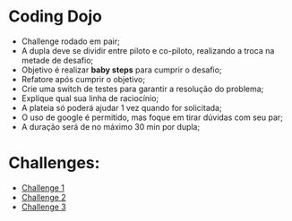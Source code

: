 # Coding Dojo
- Challenge rodado em pair;
- A dupla deve se dividir entre piloto e co-piloto, realizando a troca na metade de desafio;
- Objetivo é realizar **baby steps** para cumprir o desafio;
- Refatore após cumprir o objetivo;
- Crie uma switch de testes para garantir a resolução do problema;
- Explique qual sua linha de raciocínio;
- A plateia só poderá ajudar 1 vez quando for solicitada;
- O uso de google é permitido, mas foque em tirar dúvidas com seu par;
- A duração será de no máximo 30 min por dupla;

# Challenges:
- [Challenge 1](./challenges/1)
- [Challenge 2](./challenges/2)
- [Challenge 3](./challenges/3)